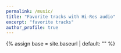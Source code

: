 ```yaml
---
permalink: /music/
title: "Favorite tracks with Hi-Res audio"
excerpt: "favorite tracks"
author_profile: true
---
```


{% assign base = site.baseurl | default: "" %}

<!-- 注入 baseurl 给外部 JS 使用 -->
<script>window.__BASE__ = "{{ base }}";</script>

<!-- APlayer 样式 -->
<link rel="stylesheet" href="https://cdn.jsdelivr.net/npm/aplayer/dist/APlayer.min.css">

<style>
  .music-container{ max-width:980px; margin:1.5rem auto; padding:0 1rem; }
  .aplayer{ box-shadow:0 8px 24px rgba(0,0,0,.06); border:1px solid #e5e7eb; border-radius:1rem; }
  .aplayer .aplayer-list{ max-height:420px; }

  .fallback{ display:none; margin-top:1rem; }
  .fallback .card{
    border:1px solid #e5e7eb; border-radius:1rem; padding:1rem;
    box-shadow:0 8px 24px rgba(0,0,0,.06);
  }
  .fallback .row{ display:flex; gap:1rem; align-items:center; }
  .fallback img{ width:120px; height:120px; border-radius:.75rem; object-fit:cover; }
</style>

<div class="music-container">
  <div id="aplayer"></div>

  <!-- Fallback 原生播放器 -->
  <div id="fallback" class="fallback">
    <div class="card">
      <div class="row">
        <img id="fb-cover" alt="cover">
        <div>
          <div id="fb-title" style="font-weight:700">Title</div>
          <div id="fb-artist" style="color:#6b7280;margin-bottom:.5rem">Artist</div>
          <audio id="fb-audio" controls preload="metadata" style="width:100%">
            <source id="fb-src" type="audio/wav">
          </audio>
          <div style="color:#6b7280;font-size:.85rem;margin-top:.25rem">
            Using fallback player (CDN blocked or JS failed).
          </div>
        </div>
      </div>
    </div>
  </div>
</div>

<script id="music-config" type="application/json">
{
  "tracks": [
    { "name": "Somniomancer", "artist": "Crywolf", "file": "Somniomancer.wav", "cover": "Somniomancer.jpg" },
    { "name": "Abnormal Spectrum", "artist": "MSR", "file": "Abnormal Spectrum.wav", "cover": "Abnormal Spectrum.png" },
    { "name": "Erlkonig", "artist": "MSR", "file": "Erlkonig.wav", "cover": "Erlkonig.jpg" },
    { "name": "Brokenrec", "artist": "MSR", "file": "Brokenrec.wav", "cover": "Brokenrec.png" },
    { "name": "Arrived", "artist": "MSR", "file": "Arrived.wav", "cover": "Arrived.jpg" },
    { "name": "I Will Touch the Sky", "artist": "MSR", "file": "I Will Touch the Sky.wav","cover": "I Will Touch the Sky.jpg" },
    { "name": "Sanctuary Inside", "artist": "MSR", "file": "Sanctuary Inside.wav",  "cover": "Sanctuary Inside.png" }
  ]
}
</script>

<script src="https://cdn.jsdelivr.net/npm/aplayer/dist/APlayer.min.js"></script>
<script src="{{ base }}/assets/js/music.js"></script>
